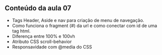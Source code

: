 ## Conteúdo da aula 07

- Tags Header, Aside e nav para criação de menu de navegação.
- Como funciona o fragment (#) da url e como conectar com id de uma tag html.
- Diferença entre 100% e 100vh
- Atributo CSS scroll-behavior
- Responsavidade com @media do CSS








